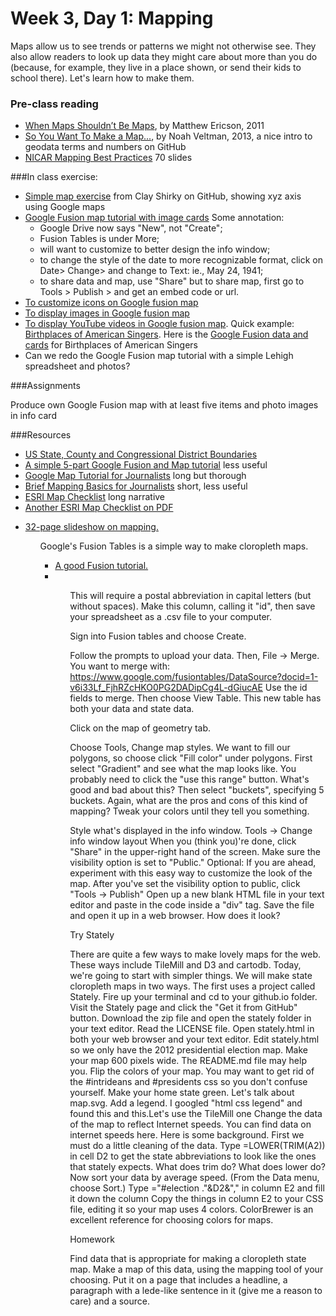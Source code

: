 # Week 3, Day 1: Mapping

Maps allow us to see trends or patterns we might not otherwise see. They also allow readers to look up data they might care about more than you do (because, for example, they live in a place shown, or send their kids to school there). Let's learn how to make them.

### Pre-class reading

- [When Maps Shouldn’t Be Maps](http://www.ericson.net/content/2011/10/when-maps-shouldnt-be-maps/), by Matthew Ericson, 2011
- [So You Want To Make a Map...](https://github.com/veltman/learninglunches/tree/master/maps), by Noah Veltman, 2013, a nice intro to geodata terms and numbers on GitHub
- [NICAR Mapping Best Practices](https://docs.google.com/presentation/d/1CA9R42cy4wjzIIWlyd0FMWvyW7BqsrzOGLQBgkwsy1Q/edit#slide=id.gd9d64b00_020) 70 slides

###In class exercise:
- [Simple map exercise](https://github.com/cshirky/SimpleMapping/blob/master/Lesson1.md) from Clay Shirky on GitHub, showing xyz axis using Google maps
- [Google Fusion map tutorial with image cards](https://support.google.com/fusiontables/answer/2527132?hl=en) Some annotation: 
  - Google Drive now says "New", not "Create"; 
  - Fusion Tables is under More; 
  - will want to customize to better design the info window; 
  - to change the style of the date to more recognizable format, click on Date> Change> and change to Text: ie., May 24, 1941; 
  - to share data and map, use "Share" but to share map, first go to Tools > Publish > and get an embed code or url.
- [To customize icons on Google fusion map](https://support.google.com/fusiontables/answer/2679986?hl=en&ref_topic=2592806)
- [To display images in Google fusion map](https://support.google.com/fusiontables/answer/171189?hl=en)
- [To display YouTube videos in Google fusion map](https://support.google.com/fusiontables/answer/1699422?hl=en&ref_topic=2575603). Quick example: [Birthplaces of American Singers](https://www.google.com/fusiontables/embedviz?q=select+col2+from+18KeGgJBuUr36eWPkcIbfAow998liGL-OGqdh27Tg&viz=MAP&h=false&lat=42.38378713996336&lng=-76.28461759999999&t=1&z=4&l=col2&y=2&tmplt=3&hml=GEOCODABLE). Here is the [Google Fusion data and cards](https://www.google.com/fusiontables/DataSource?docid=18KeGgJBuUr36eWPkcIbfAow998liGL-OGqdh27Tg) for Birthplaces of American Singers
- Can we redo the Google Fusion map tutorial with a simple Lehigh spreadsheet and photos?

###Assignments

Produce own Google Fusion map with at least five items and photo images in info card

###Resources
- [US State, County and Congressional District Boundaries](https://support.google.com/fusiontables/answer/1182141?hl=en)
- [A simple 5-part Google Fusion and Map tutorial](http://www.mulinblog.com/google-maps-tutorial-part-1-what-fusion-tables-is-and-does/) less useful
- [Google Map Tutorial for Journalists](http://www.smalldatajournalism.com/projects/one-offs/mapping-with-fusion-tables/?utm_content=buffer8c5f4&utm_medium=social&utm_source=twitter.com&utm_campaign=buffer) long but thorough
- [Brief Mapping Basics for Journalists](http://ijnet.org/en/blog/mapping-basics-journalists) short, less useful
- [ESRI Map Checklist](http://www.esri.com/news/arcuser/0911/making-a-map-meaningful.html) long narrative
- [Another ESRI Map Checklist on PDF](http://downloads.esri.com/MappingCenter2007/arcGISResources/more/MapEvaluationGuidelines.pdf)

<ul>
<li><a href="http://kpq.github.io/sherp-31/assets/lectures/lecture2-2013.pdf/">32-page slideshow on mapping.</a></li>
<ul>

Google's Fusion Tables is a simple way to make cloropleth maps.

<ul>
<li><a href="https://support.google.com/fusiontables/answer/2527132?hl=en&topic=2573107&ctx=topic/">A good Fusion tutorial.</a><li>
<ul>

This will require a postal abbreviation in capital letters (but without spaces). Make this column, calling it "id", then save your spreadsheet as a .csv file to your computer.

Sign into Fusion tables and choose Create.

Follow the prompts to upload your data. Then, File -> Merge. You want to merge with: https://www.google.com/fusiontables/DataSource?docid=1-v6i33Lf_FjhRZcHKO0PG2DADipCg4L-dGiucAE Use the id fields to merge. Then choose View Table. This new table has both your data and state data.

Click on the map of geometry tab.

Choose Tools, Change map styles. We want to fill our polygons, so choose click "Fill color" under polygons. First select "Gradient" and see what the map looks like. You probably need to click the "use this range" button. What's good and bad about this? Then select "buckets", specifying 5 buckets. Again, what are the pros and cons of this kind of mapping? Tweak your colors until they tell you something.

Style what's displayed in the info window. Tools -> Change info window layout
When you (think you)'re done, click "Share" in the upper-right hand of the screen. Make sure the visibility option is set to "Public."
Optional: If you are ahead, experiment with this easy way to customize the look of the map.
After you've set the visibility option to public, click "Tools -> Publish" Open up a new blank HTML file in your text editor and paste in the code inside a "div" tag.
Save the file and open it up in a web browser. How does it look?

Try Stately

There are quite a few ways to make lovely maps for the web. These ways include TileMill and D3 and cartodb. Today, we're going to start with simpler things. We will make state cloropleth maps in two ways. The first uses a project called Stately.
Fire up your terminal and cd to your github.io folder.
Visit the Stately page and click the "Get it from GitHub" button. Download the zip file and open the stately folder in your text editor.
Read the LICENSE file.
Open stately.html in both your web browser and your text editor.
Edit stately.html so we only have the 2012 presidential election map.
Make your map 600 pixels wide. The README.md file may help you.
Flip the colors of your map. You may want to get rid of the #intrideans and #presidents css so you don't confuse yourself.
Make your home state green.
Let's talk about map.svg.
Add a legend. I googled "html css legend" and found this and this.Let's use the TileMill one
Change the data of the map to reflect Internet speeds. You can find data on internet speeds here. Here is some background.
First we must do a little cleaning of the data. Type =LOWER(TRIM(A2)) in cell D2 to get the state abbreviations to look like the ones that stately expects. What does trim do? What does lower do?
Now sort your data by average speed. (From the Data menu, choose Sort.)
Type ="#election ."&D2&"," in column E2 and fill it down the column
Copy the things in column E2 to your CSS file, editing it so your map uses 4 colors. ColorBrewer is an excellent reference for choosing colors for maps.

Homework

Find data that is appropriate for making a cloropleth state map. Make a map of this data, using the mapping tool of your choosing. Put it on a page that includes a headline, a paragraph with a lede-like sentence in it (give me a reason to care) and a source. 


